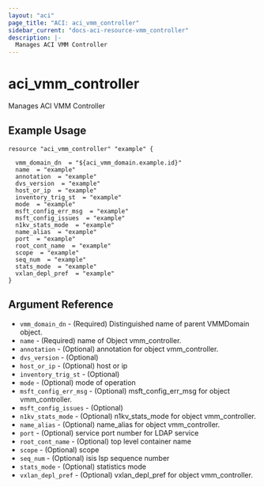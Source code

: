 ```yaml
---
layout: "aci"
page_title: "ACI: aci_vmm_controller"
sidebar_current: "docs-aci-resource-vmm_controller"
description: |-
  Manages ACI VMM Controller
---
```


# aci_vmm_controller #
Manages ACI VMM Controller

## Example Usage ##

```hcl
resource "aci_vmm_controller" "example" {

  vmm_domain_dn  = "${aci_vmm_domain.example.id}"
  name  = "example"
  annotation  = "example"
  dvs_version  = "example"
  host_or_ip  = "example"
  inventory_trig_st  = "example"
  mode  = "example"
  msft_config_err_msg  = "example"
  msft_config_issues  = "example"
  n1kv_stats_mode  = "example"
  name_alias  = "example"
  port  = "example"
  root_cont_name  = "example"
  scope  = "example"
  seq_num  = "example"
  stats_mode  = "example"
  vxlan_depl_pref  = "example"
}
```
## Argument Reference ##
* `vmm_domain_dn` - (Required) Distinguished name of parent VMMDomain object.
* `name` - (Required) name of Object vmm_controller.
* `annotation` - (Optional) annotation for object vmm_controller.
* `dvs_version` - (Optional) 
* `host_or_ip` - (Optional) host or ip
* `inventory_trig_st` - (Optional) 
* `mode` - (Optional) mode of operation
* `msft_config_err_msg` - (Optional) msft_config_err_msg for object vmm_controller.
* `msft_config_issues` - (Optional) 
* `n1kv_stats_mode` - (Optional) n1kv_stats_mode for object vmm_controller.
* `name_alias` - (Optional) name_alias for object vmm_controller.
* `port` - (Optional) service port number for LDAP service
* `root_cont_name` - (Optional) top level container name
* `scope` - (Optional) scope
* `seq_num` - (Optional) isis lsp sequence number
* `stats_mode` - (Optional) statistics mode
* `vxlan_depl_pref` - (Optional) vxlan_depl_pref for object vmm_controller.
